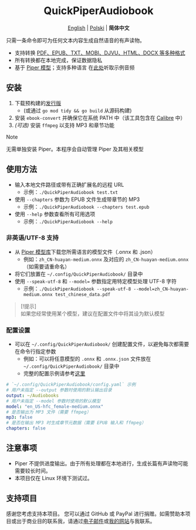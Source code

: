 
<h1 align=center>QuickPiperAudiobook</h1>
<p align="center">
  <a href="./README.md">English</a>
  |
  <a href="./README_PL.md">Polski</a>
  |
  <b> 简体中文 </b>
</p>

只需一条命令即可为任何文本内容生成自然语音的有声读物。
 - 支持转换 [PDF、EPUB、TXT、MOBI、DJVU、HTML、DOCX 等多种格式](https://manual.calibre-ebook.com/generated/en/ebook-convert.html)
 - 所有转换都在本地完成，保证数据隐私
 - 基于 [Piper 模型](https://rhasspy.github.io/piper-samples/)；支持多种语言
在[此处](./examples/)听取示例音频
## 安装
1. 下载预构建的[发行版](https://github.com/C-Loftus/QuickPiperAudiobook/releases/)
    * (或通过 `go mod tidy && go build` 从源码构建)
2. 安装 `ebook-convert` 并确保它在系统 PATH 中（该工具包含在 [Calibre](https://calibre-ebook.com/) 中）
3. *(可选)* 安装 `ffmpeg` 以支持 MP3 和章节功能
> [!NOTE]  
> 无需单独安装 Piper。本程序会自动管理 Piper 及其相关模型
## 使用方法
* 输入本地文件路径或带有正确扩展名的远程 URL
   * 示例：`./QuickPiperAudiobook test.txt`
* 使用 `--chapters` 参数为 EPUB 文件生成带章节的 MP3
   * 示例：`./QuickPiperAudiobook --chapters test.epub`
* 使用 `--help` 参数查看所有可用选项
   * 示例：`./QuickPiperAudiobook --help`
### 非英语/UTF-8 支持
* 从 [Piper 模型库](https://rhasspy.github.io/piper-samples/)下载您所需语言的模型文件（.onnx 和 .json）
  * 例如：`zh_CN-huayan-medium.onnx` 及对应的 `zh_CN-huayan-medium.onnx`（如需要请重命名）
* 将它们放置在 `~/.config/QuickPiperAudiobook/` 目录中
* 使用 `--speak-utf-8` 和 `--model=` 参数指定用特定模型处理 UTF-8 字符
  * 示例：`./QuickPiperAudiobook --speak-utf-8 --model=zh_CN-huayan-medium.onnx test_chinese_data.pdf`
> [!提示]  
> 如果您经常使用某个模型，建议在配置文件中将其设为默认模型
### 配置设置
* 可以在 `~/.config/QuickPiperAudiobook/` 创建配置文件，以避免每次都需要在命令行指定参数
  * 例如：可以将任意模型的 `.onnx` 和 `.onnx.json` 文件放在 `~/.config/QuickPiperAudiobook/` 目录中
  * 完整的配置示例请参考[这里](./examples/config.yaml)
```yml
# `~/.config/QuickPiperAudiobook/config.yaml` 示例
# 用户未指定 --output 参数时使用的默认输出目录
output: ~/Audiobooks
# 用户未指定 --model 参数时使用的默认模型
model: "en_US-hfc_female-medium.onnx"
# 是否输出为 MP3 文件（需要 ffmpeg）
mp3: false
# 是否在输出 MP3 时生成章节元数据（需要 EPUB 输入和 ffmpeg）
chapters: false
```
## 注意事项
- Piper 不提供进度输出。由于所有处理都在本地进行，生成长篇有声读物可能需要较长时间。
- 本项目仅在 Linux 环境下测试过。
## 支持项目
感谢您考虑支持本项目。
您可以通过 GitHub 或 PayPal 进行捐赠。如需赞助本项目或出于商业目的联系我，请通过[电子邮件](mailto:github@colton.place)或[我的网站](https://colton.place/contact/)与我联系。

